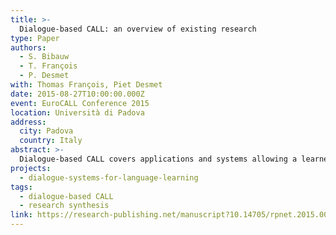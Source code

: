```yaml
---
title: >-
  Dialogue-based CALL: an overview of existing research
type: Paper
authors:
  - S. Bibauw
  - T. François
  - P. Desmet
with: Thomas François, Piet Desmet
date: 2015-08-27T10:00:00.000Z
event: EuroCALL Conference 2015
location: Università di Padova
address:
  city: Padova
  country: Italy
abstract: >-
  Dialogue-based CALL covers applications and systems allowing a learner to practice the target language in a meaning-focused conversational activity with an automated agent. We first present a common definition for dialogue-based CALL, based on three features: dialogue as the activity unit, computer as the interlocutor and negotiation of outcome through open learner production. We conducted a systematic literature review on the main scientific databases resulting, after filtering, in 138 relevant papers, which were analyzed and coded. Results show a scattered research field, with four different disciplinary approaches. We conclude with observations regarding the remaining challenges and opportunities for ICALL research.
projects:
  - dialogue-systems-for-language-learning
tags:
  - dialogue-based CALL
  - research synthesis
link: https://research-publishing.net/manuscript?10.14705/rpnet.2015.000310
---
```

